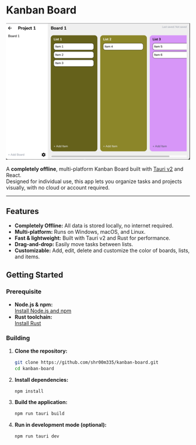 # Kanban Board

![Kanban Board Screenshot](public/kanban-board.png)

A **completely offline**, multi-platform Kanban Board built with [Tauri v2](https://tauri.app/) and React.  
Designed for individual use, this app lets you organize tasks and projects visually, with no cloud or account required.

---

## Features

- **Completely Offline:** All data is stored locally, no internet required.
- **Multi-platform:** Runs on Windows, macOS, and Linux.
- **Fast & lightweight:** Built with Tauri v2 and Rust for performance.
- **Drag-and-drop:** Easily move tasks between lists.
- **Customizable:** Add, edit, delete and customize the color of boards, lists, and items.

## Getting Started

### Prerequisite

- **Node.js & npm:**  
  [Install Node.js and npm](https://docs.npmjs.com/downloading-and-installing-node-js-and-npm)
- **Rust toolchain:**  
  [Install Rust](https://www.rust-lang.org/tools/install)

### Building

1. **Clone the repository:**

   ```bash
   git clone https://github.com/shr00m335/kanban-board.git
   cd kanban-board
   ```

2. **Install dependencies:**

   ```bash
   npm install
   ```

3. **Build the application:**

   ```bash
   npm run tauri build
   ```

4. **Run in development mode (optional):**
   ```bash
   npm run tauri dev
   ```
